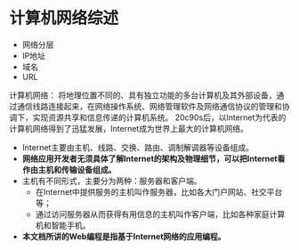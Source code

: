 # 计算机网络综述

* 网络分层
* IP地址
* 域名
* URL

计算机网络： 将地理位置不同的、具有独立功能的多台计算机及其外部设备，通过通信线路连接起来，在网络操作系统、网络管理软件及网络通信协议的管理和协调下，实现资源共享和信息传递的计算机系统。 20c90s后，以Internet为代表的计算机网络得到了迅猛发展，Internet成为世界上最大的计算机网络。

* Internet主要由主机、线路、交换、路由、调制解调器等设备组成。
* **网络应用开发者无须具体了解Internet的架构及物理细节，可以把Internet看作由主机和传输设备组成。**
* 主机有不同形式，主要分为两种：服务器和客户端。
  * 在Internet中提供服务的主机叫作服务器，比如各大门户网站、社交平台等；
  * 通过访问服务器从而获得有用信息的主机叫作客户端，比如各种家庭计算机和智能手机。
* **本文档所讲的Web编程是指基于Internet网络的应用编程。**

